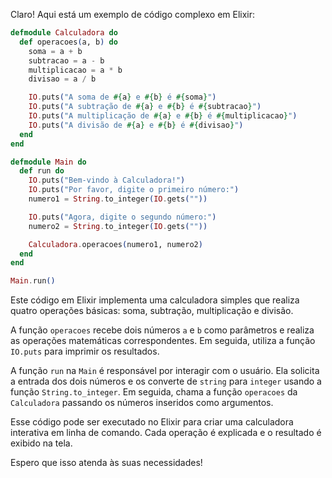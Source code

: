 Claro! Aqui está um exemplo de código complexo em Elixir:

```elixir
defmodule Calculadora do
  def operacoes(a, b) do
    soma = a + b
    subtracao = a - b
    multiplicacao = a * b
    divisao = a / b

    IO.puts("A soma de #{a} e #{b} é #{soma}")
    IO.puts("A subtração de #{a} e #{b} é #{subtracao}")
    IO.puts("A multiplicação de #{a} e #{b} é #{multiplicacao}")
    IO.puts("A divisão de #{a} e #{b} é #{divisao}")
  end
end

defmodule Main do
  def run do
    IO.puts("Bem-vindo à Calculadora!")
    IO.puts("Por favor, digite o primeiro número:")
    numero1 = String.to_integer(IO.gets(""))

    IO.puts("Agora, digite o segundo número:")
    numero2 = String.to_integer(IO.gets(""))

    Calculadora.operacoes(numero1, numero2)
  end
end

Main.run()
```

Este código em Elixir implementa uma calculadora simples que realiza quatro operações básicas: soma, subtração, multiplicação e divisão. 

A função `operacoes` recebe dois números `a` e `b` como parâmetros e realiza as operações matemáticas correspondentes. Em seguida, utiliza a função `IO.puts` para imprimir os resultados.

A função `run` na `Main` é responsável por interagir com o usuário. Ela solicita a entrada dos dois números e os converte de `string` para `integer` usando a função `String.to_integer`. Em seguida, chama a função `operacoes` da `Calculadora` passando os números inseridos como argumentos.

Esse código pode ser executado no Elixir para criar uma calculadora interativa em linha de comando. Cada operação é explicada e o resultado é exibido na tela.

Espero que isso atenda às suas necessidades!